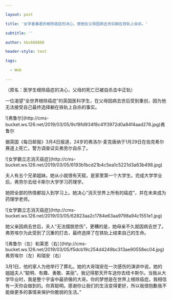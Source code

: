 ```yaml
---

layout: post

title: '女学者暴君的根除癌症的决心，使她在父母因病去世后躺在铁轨上自杀。'

subtitle: ''

author: kbs668888

header-style: text

tags:

  - Web

---
```


（原名：医学生根除癌症的决心，父母的死亡已被自杀击中正轨）

一位渴望“全世界根除癌症”的英国医科学生，在父母因病去世后受到重创，因为他无法接受自己最终选择躺在铁轨上自杀的事实。

![弗鲁尔](http://cms-
bucket.ws.126.net/2019/03/05/9cf8fd934f8c41f3972d0a84f4aad276.jpg)弗鲁尔

据英国《每日邮报》3月4日报道，24岁的弗洛尔·麦克唐纳于1月29日在伯克希尔赛道上死亡。警方调查证实弗劳尔自杀了。

![女学霸立志消灭癌症](http://cms-
bucket.ws.126.net/2019/03/05/6193b1bcd21b4c5ea1c5221d3a63b498.jpg)

夫人有五个兄弟姐妹。她从小就很有天赋，是家里第一个大学生。完成大学学业后，弗劳尔去纽卡斯尔大学学习药理学。

她把全部的热情都投入到学习上。她决心“消灭世界上所有的癌症”，并在未来成为药理学老师。

![女学霸立志消灭癌症](http://cms-
bucket.ws.126.net/2019/03/05/62823aa2c1784e63aa9798a94c1551e1.jpg)

她父亲因病去世后，夫人“无法摆脱悲伤”，更糟的是，她母亲不久就因病去世了。弗劳埃尔为此受到了沉重的打击，最终选择了在铁轨上结束自己的生命。

![弗鲁尔（左）和莱恩（右）](http://cms-
bucket.ws.126.net/2019/03/05/f5dcb19c254d4249bc313ae90558ec04.jpg)弗劳埃尔（左）和瑞安（右）

3月1日，他的家人为他举行了葬礼。她的大哥瑞安在一次感伤的演讲中说，她的姐姐夫人“聪明、有趣、勇敢、美丽”。我记得那天开车送你去纽卡斯尔。当我从大学毕业时，我是整个宇宙中最骄傲的大哥。你的梦想是在世界上根除癌症。我相信有一天你会做到的。你真聪明。感谢你让我们的生活变得更好，所以我很抱歉我不能做更多的事情来保护你脆弱的生活。”

